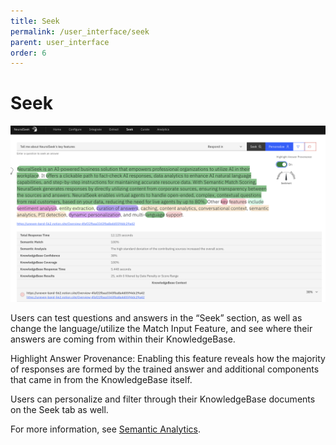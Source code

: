 ```yaml
---
title: Seek
permalink: /user_interface/seek
parent: user_interface
order: 6
---
```


# Seek

![seek](images/seek.png)

Users can test questions and answers in the “Seek” section, as well as change the language/utilize the Match Input Feature, and see where their answers are coming from within their KnowledgeBase.

Highlight Answer Provenance: Enabling this feature reveals how the majority of responses are formed by the trained answer and additional components that came in from the KnowledgeBase itself.

Users can personalize and filter through their KnowledgeBase documents on the Seek tab as well.

For more information, see [Semantic Analytics](https://www.notion.so/Semantic-Analytics-237a4a6d3c124be4b473ca49ed7a662a?pvs=21).
